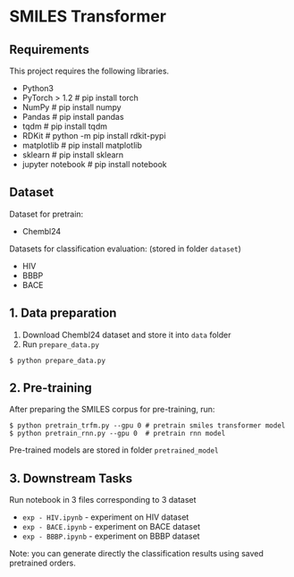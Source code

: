 # SMILES Transformer

## Requirements
This project requires the following libraries.
- Python3
- PyTorch > 1.2 # pip install torch
- NumPy # pip install numpy
- Pandas # pip install pandas
- tqdm # pip install tqdm
- RDKit # python -m pip install rdkit-pypi
- matplotlib # pip install matplotlib
- sklearn # pip install sklearn
- jupyter notebook # pip install notebook

## Dataset
Dataset for pretrain:
- Chembl24

Datasets for classification evaluation: (stored in folder `dataset`)
- HIV
- BBBP
- BACE

## 1. Data preparation
1. Download Chembl24 dataset and store it into `data` folder
2. Run `prepare_data.py`
```
$ python prepare_data.py 
```

## 2. Pre-training
After preparing the SMILES corpus for pre-training, run:

```
$ python pretrain_trfm.py --gpu 0 # pretrain smiles transformer model
$ python pretrain_rnn.py --gpu 0  # pretrain rnn model  
```

Pre-trained models are stored in folder `pretrained_model`

## 3. Downstream Tasks
Run notebook in 3 files corresponding to 3 dataset
- `exp - HIV.ipynb` - experiment on HIV dataset
- `exp - BACE.ipynb` - experiment on BACE dataset
- `exp - BBBP.ipynb` - experiment on BBBP dataset

Note: you can generate directly the classification results using saved pretrained orders. 